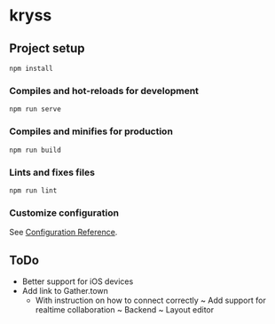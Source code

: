 # kryss

## Project setup
```
npm install
```

### Compiles and hot-reloads for development
```
npm run serve
```

### Compiles and minifies for production
```
npm run build
```

### Lints and fixes files
```
npm run lint
```

### Customize configuration
See [Configuration Reference](https://cli.vuejs.org/config/).


## ToDo
- Better support for iOS devices
- Add link to Gather.town
  - With instruction on how to connect correctly
~ Add support for realtime collaboration
  ~ Backend
~ Layout editor
